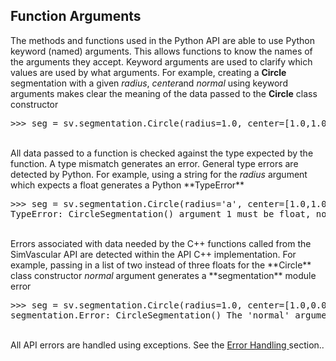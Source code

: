 ## Function Arguments

The methods and functions used in the Python API are able to use Python keyword (named) arguments. This allows functions to
know the names of the arguments they accept. Keyword arguments are used to clarify which values are used by what arguments.
For example, creating a **Circle** segmentation with a given <i>radius</i>, <i>center</i>and <i>normal</i> using keyword arguments makes clear
the meaning of the data passed to the **Circle** class constructor

<pre>
>>> seg = sv.segmentation.Circle(radius=1.0, center=[1.0,1.0,1.0], normal=[1.0,0.0,0.0])
</pre>

<br>
All data passed to a function is checked against the type expected by the function. A type mismatch generates an error.
General type errors are detected by Python. For example, using a string for the <i>radius</i> argument which expects a 
float generates a Python **TypeError**

<pre>
>>> seg = sv.segmentation.Circle(radius='a', center=[1.0,1.0,1.0], normal=[1.0,0.0,0.0])
TypeError: CircleSegmentation() argument 1 must be float, not str
</pre>

<br>
Errors associated with data needed by the C++ functions called from the SimVascular API are detected within the API C++
implementation. For example, passing in a list of two instead of three floats for the **Circle** class constructor 
<i>normal</i> argument generates a **segmentation** module error

<pre>
>>> seg = sv.segmentation.Circle(radius=1.0, center=[1.0,0.0,0.0], normal=[1.0])
segmentation.Error: CircleSegmentation() The 'normal' argument is not a 3D point (three float values).
</pre>

<br>
All API errors are handled using exceptions. See the <a href="#modules_error_handling"> Error Handling </a> section..
